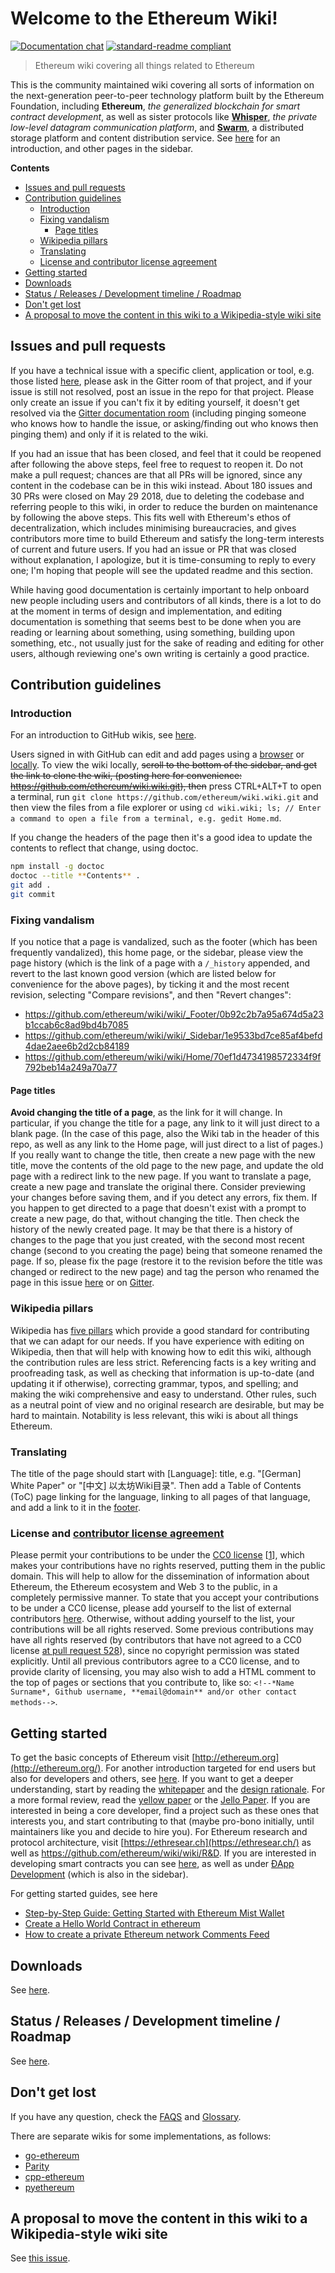 # Welcome to the Ethereum Wiki!

[![Documentation chat](https://img.shields.io/badge/gitter-Docs%20chat-4AB495.svg)](https://gitter.im/ethereum/documentation)
[![standard-readme compliant](https://img.shields.io/badge/readme%20style-standard-brightgreen.svg?style=flat-square)](https://github.com/RichardLitt/standard-readme)

> Ethereum wiki covering all things related to Ethereum

This is the community maintained wiki covering all sorts of information on the next-generation peer-to-peer technology platform built by the Ethereum Foundation, including **Ethereum**, _the generalized blockchain for smart contract development_, as well as sister protocols like **[Whisper](https://github.com/ethereum/wiki/wiki/Whisper-pages)**, _the private low-level datagram communication platform_, and **[Swarm](http://swarm-gateways.net/bzz:/theswarm.eth/)**, a distributed storage platform and content distribution service. See [here](https://github.com/ethereum/wiki/wiki/Ethereum-introduction) for an introduction, and other pages in the sidebar.

<!-- START doctoc generated TOC please keep comment here to allow auto update -->
<!-- DON'T EDIT THIS SECTION, INSTEAD RE-RUN doctoc TO UPDATE -->
**Contents**

- [Issues and pull requests](#issues-and-pull-requests)
- [Contribution guidelines](#contribution-guidelines)
  - [Introduction](#introduction)
  - [Fixing vandalism](#fixing-vandalism)
    - [Page titles](#page-titles)
  - [Wikipedia pillars](#wikipedia-pillars)
  - [Translating](#translating)
  - [License and contributor license agreement](#license-and-contributor-license-agreement)
- [Getting started](#getting-started)
- [Downloads](#downloads)
- [Status / Releases / Development timeline / Roadmap](#status--releases--development-timeline--roadmap)
- [Don't get lost](#dont-get-lost)
- [A proposal to move the content in this wiki to a Wikipedia-style wiki site](#a-proposal-to-move-the-content-in-this-wiki-to-a-wikipedia-style-wiki-site)

<!-- END doctoc generated TOC please keep comment here to allow auto update -->

## Issues and pull requests

If you have a technical issue with a specific client, application or tool, e.g. those listed [here](https://github.com/ethereum/wiki/wiki/Clients,-tools,-dapp-browsers,-wallets-and-other-projects), please ask in the Gitter room of that project, and if your issue is still not resolved, post an issue in the repo for that project. Please only create an issue if you can't fix it by editing yourself, it doesn't get resolved via the [Gitter documentation room](https://gitter.im/ethereum/documentation) (including pinging someone who knows how to handle the issue, or asking/finding out who knows then pinging them) and only if it is related to the wiki. 

If you had an issue that has been closed, and feel that it could be reopened after following the above steps, feel free to request to reopen it. Do not make a pull request; chances are that all PRs will be ignored, since any content in the codebase can be in this wiki instead. About 180 issues and 30 PRs were closed on May 29 2018, due to deleting the codebase and referring people to this wiki, in order to reduce the burden on maintenance by following the above steps. This fits well with Ethereum's ethos of decentralization, which includes minimising bureaucracies, and gives contributors more time to build Ethereum and satisfy the long-term interests of current and future users. If you had an issue or PR that was closed without explanation, I apologize, but it is time-consuming to reply to every one; I'm hoping that people will see the updated readme and this section.

While having good documentation is certainly important to help onboard new people including users and contributors of all kinds, there is a lot to do at the moment in terms of design and implementation, and editing documentation is something that seems best to be done when you are reading or learning about something, using something, building upon something, etc., not usually just for the sake of reading and editing for other users, although reviewing one's own writing is certainly a good practice.

## Contribution guidelines

### Introduction

For an introduction to GitHub wikis, see [here](https://help.github.com/articles/about-github-wikis/).

Users signed in with GitHub can edit and add pages using a [browser](https://help.github.com/articles/editing-wiki-pages-via-the-online-interface) or [locally](https://help.github.com/articles/adding-and-editing-wiki-pages-locally). To view the wiki locally, ~~scroll to the bottom of the sidebar, and get the link to clone the wiki, (posting here for convenience: https://github.com/ethereum/wiki.wiki.git), then~~ press CTRL+ALT+T to open a terminal, run `git clone https://github.com/ethereum/wiki.wiki.git` and then view the files from a file explorer or using `cd wiki.wiki; ls; // Enter a command to open a file from a terminal, e.g. gedit Home.md`. 

If you change the headers of the page then it's a good idea to update the contents to reflect that change, using doctoc. 

```bash
npm install -g doctoc
doctoc --title **Contents** . 
git add .
git commit
```

### Fixing vandalism

If you notice that a page is vandalized, such as the footer (which has been frequently vandalized), this home page, or the sidebar, please view the page history (which is the link of a page with a `/_history` appended, and revert to the last known good version (which are listed below for convenience for the above pages), by ticking it and the most recent revision, selecting "Compare revisions", and then "Revert changes":
- https://github.com/ethereum/wiki/wiki/_Footer/0b92c2b7a95a674d5a23b1ccab6c8ad9bd4b7085
- https://github.com/ethereum/wiki/wiki/_Sidebar/1e9533bd7ce85af4befd4dae2aee6b2d2cb84189
- https://github.com/ethereum/wiki/wiki/Home/70ef1d4734198572334f9f792beb14a249a70a77

#### Page titles

**Avoid changing the title of a page**, as the link for it will change. In particular, if you change the title for a page, any link to it will just direct to a blank page. (In the case of this page, also the Wiki tab in the header of this repo, as well as any link to the Home page, will just direct to a list of pages.) If you really want to change the title, then create a new page with the new title, move the contents of the old page to the new page, and update the old page with a redirect link to the new page. If you want to translate a page, create a new page and translate the original there. Consider previewing your changes before saving them, and if you detect any errors, fix them. If you happen to get directed to a page that doesn't exist with a prompt to create a new page, do that, without changing the title. Then check the history of the newly created page. It may be that there is a history of changes to the page that you just created, with the second most recent change (second to you creating the page) being that someone renamed the page. If so, please fix the page (restore it to the revision before the title was changed or redirect to the new page) and tag the person who renamed the page in this issue [here](https://github.com/ethereum/wiki/issues/591) or on [Gitter](https://gitter.im/ethereum/documentation).

### Wikipedia pillars

Wikipedia has [five pillars](https://en.wikipedia.org/wiki/Wikipedia:Five_pillars) which provide a good standard for contributing that we can adapt for our needs. If you have experience with editing on Wikipedia, then that will help with knowing how to edit this wiki, although the contribution rules are less strict. Referencing facts is a key writing and proofreading task, as well as checking that information is up-to-date (and updating it if otherwise), correcting grammar, typos, and spelling; and making the wiki comprehensive and easy to understand. Other rules, such as a neutral point of view and no original research are desirable, but may be hard to maintain. Notability is less relevant, this wiki is about all things Ethereum.

### Translating
The title of the page should start with [Language]: title, e.g. "[German] White Paper" or "[中文] 以太坊Wiki目录". Then add a Table of Contents (ToC) page linking for the language, linking to all pages of that language, and add a link to it in the [footer](https://github.com/ethereum/wiki/wiki/_Footer/_edit). 

### License and [contributor license agreement](https://github.com/ethereum/wiki/wiki/CC0-license#list-of-contributors)

Please permit your contributions to be under the [CC0 license](https://creativecommons.org/publicdomain/zero/1.0/legalcode) [[1](https://creativecommons.org/share-your-work/public-domain/cc0/)],  which makes your contributions have no rights reserved, putting them in the public domain. This will help to allow for the dissemination of information about Ethereum, the Ethereum ecosystem and Web 3 to the public, in a completely permissive manner. To state that you accept your contributions to be under a CC0 license, please add yourself to the list of external contributors [here](https://github.com/ethereum/wiki/wiki/CC0-license#list-of-contributors). Otherwise, without adding yourself to the list, your contributions will be all rights reserved. Some previous contributions may have all rights reserved (by contributors that have not agreed to a CC0 license [at pull request 528](https://github.com/ethereum/wiki/pull/528)), since no copyright permission was stated explicitly. Until all previous contributors agree to a CC0 license, and to provide clarity of licensing, you may also wish to add a HTML comment to the top of pages or sections that you contribute to, like so: `<!--*Name Surname*, Github username, **email@domain** and/or other contact methods-->`. 

## Getting started

To get the basic concepts of Ethereum visit [http://ethereum.org](http://ethereum.org/). For another introduction targeted for end users but also for developers and others, see [here](https://github.com/ethereum/wiki/wiki/Ethereum-introduction). If you want to get a deeper understanding, start by reading the [whitepaper](https://github.com/ethereum/wiki/wiki/White-Paper) and the [design rationale](https://github.com/ethereum/wiki/wiki/Design-Rationale). For a more formal review, read the [yellow paper](https://ethereum.github.io/yellowpaper/paper.pdf) or the [Jello Paper](https://jellopaper.org/). If you are interested in being a core developer, find a project such as these ones that interests you, and start contributing to that (maybe pro-bono initially, until maintainers like you and decide to hire you). For Ethereum research and protocol architecture, visit [https://ethresear.ch](https://ethresear.ch/) as well as https://github.com/ethereum/wiki/wiki/R&D. If you are interested in developing smart contracts you can see [here](https://en.wikipedia.org/wiki/Ethereum#Programming_languages), as well as under [ÐApp Development](https://github.com/ethereum/wiki/wiki/%C3%90App-Development) (which is also in the sidebar).

For getting started guides, see here

* [Step-by-Step Guide: Getting Started with Ethereum Mist Wallet](https://medium.com/@attores/step-by-step-guide-getting-started-with-ethereum-mist-wallet-772a3cc99af4)
* [Create a Hello World Contract in ethereum](https://www.ethereum.org/greeter)
* [How to create a private Ethereum network Comments Feed](https://omarmetwally.wordpress.com/2017/07/25/how-to-create-a-private-ethereum-network/)

## Downloads

See [here](https://github.com/ethereum/wiki/wiki/Clients).

## Status / Releases / Development timeline / Roadmap

See [here](https://github.com/ethereum/wiki/wiki/Releases).

## Don't get lost

If you have any question, check the [FAQS](https://github.com/ethereum/wiki/wiki/FAQS) and [Glossary](https://github.com/ethereum/wiki/wiki/Glossary).

There are separate wikis for some implementations, as follows:

* [go-ethereum](https://github.com/ethereum/go-ethereum/wiki)
* [Parity](https://paritytech.github.io/wiki/)
* [cpp-ethereum](http://www.ethdocs.org/en/latest/ethereum-clients/cpp-ethereum/index.html)
* [pyethereum](https://github.com/ethereum/pyethereum/wiki)

## A proposal to move the content in this wiki to a Wikipedia-style wiki site

See [this issue](https://github.com/ethereum/wiki/issues/589).
